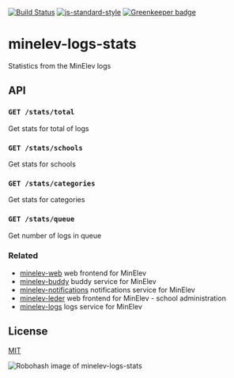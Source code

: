 [![Build Status](https://travis-ci.org/telemark/minelev-logs-stats.svg?branch=master)](https://travis-ci.org/telemark/minelev-logs-stats)
[![js-standard-style](https://img.shields.io/badge/code%20style-standard-brightgreen.svg?style=flat)](https://github.com/feross/standard)
[![Greenkeeper badge](https://badges.greenkeeper.io/telemark/minelev-logs-stats.svg)](https://greenkeeper.io/)

# minelev-logs-stats

Statistics from the MinElev logs

## API

### ```GET /stats/total```

Get stats for total of logs

### ```GET /stats/schools```

Get stats for schools

### ```GET /stats/categories```

Get stats for categories

### ```GET /stats/queue```

Get number of logs in queue

### Related

- [minelev-web](https://github.com/telemark/minelev-web) web frontend for MinElev
- [minelev-buddy](https://github.com/telemark/minelev-buddy) buddy service for MinElev
- [minelev-notifications](https://github.com/telemark/minelev-notifications) notifications service for MinElev
- [minelev-leder](https://github.com/telemark/minelev-leder) web frontend for MinElev - school administration
- [minelev-logs](https://github.com/telemark/minelev-logs) logs service for MinElev

## License

[MIT](LICENSE)

![Robohash image of minelev-logs-stats](https://robots.kebabstudios.party/minelev-logs.png "Robohash image of minelev-logs-stats")